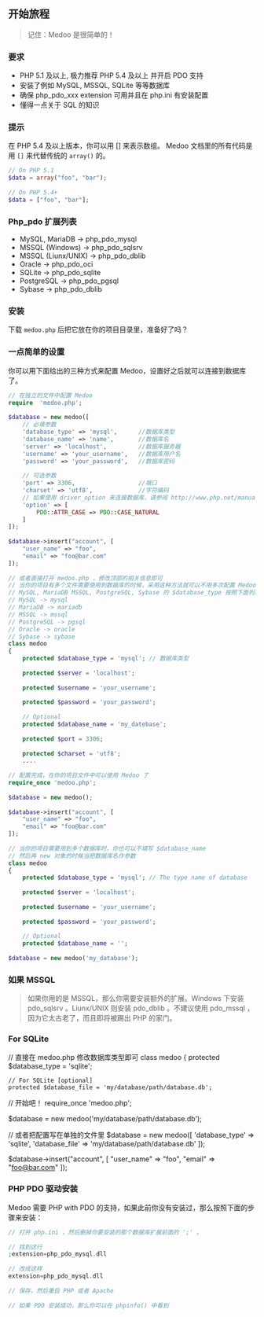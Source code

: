 ## 开始旅程
 > 记住：Medoo 是很简单的！

### 要求
* PHP 5.1 及以上, 极力推荐 PHP 5.4 及以上 并开启 PDO 支持
* 安装了例如 MySQL, MSSQL, SQLite 等等数据库
* 确保 php_pdo_xxx extension 可用并且在 php.ini 有安装配置
* 懂得一点关于 SQL 的知识

### 提示
在 PHP 5.4 及以上版本，你可以用 [] 来表示数组。 Medoo 文档里的所有代码是用 `[]` 来代替传统的 `array()` 的。

```PHP
// On PHP 5.1
$data = array("foo", "bar");
 
// On PHP 5.4+
$data = ["foo", "bar"];
```

### Php_pdo 扩展列表
* MySQL, MariaDB -> php_pdo_mysql
* MSSQL (Windows) -> php_pdo_sqlsrv
* MSSQL (Liunx/UNIX) -> php_pdo_dblib
* Oracle -> php_pdo_oci
* SQLite -> php_pdo_sqlite
* PostgreSQL -> php_pdo_pgsql
* Sybase -> php_pdo_dblib

### 安装
下载 `medoo.php` 后把它放在你的项目目录里，准备好了吗？

### 一点简单的设置
你可以用下面给出的三种方式来配置 Medoo，设置好之后就可以连接到数据库了。

```PHP
// 在独立的文件中配置 Medoo
require  'medoo.php';
 
$database = new medoo([
	// 必填参数
	'database_type' => 'mysql',      //数据库类型
	'database_name' => 'name',       //数据库名
	'server' => 'localhost',         //数据库服务器
	'username' => 'your_username',   //数据库用户名
	'password' => 'your_password',   //数据库密码
 
	// 可选参数
	'port' => 3306,                  //端口
	'charset' => 'utf8',             //字符编码
	// 如果使用 driver_option 来连接数据库，请参阅 http://www.php.net/manual/en/pdo.setattribute.php
	'option' => [
		PDO::ATTR_CASE => PDO::CASE_NATURAL
	]
]);
 
$database->insert("account", [
	"user_name" => "foo",
	"email" => "foo@bar.com"
]);
 
// 或者直接打开 medoo.php ，修改顶部的相关信息即可
// 当你的项目有多个文件需要使用到数据库的时候，采用这种方法就可以不用多次配置 Medoo 了
// MySQL, MariaDB MSSQL, PostgreSQL, Sybase 的 $database_type 按照下面列表来填写
// MySQL -> mysql
// MariaDB -> mariadb
// MSSQL -> mssql
// PostgreSQL -> pgsql
// Oracle -> oracle
// Sybase -> sybase
class medoo
{
	protected $database_type = 'mysql'; // 数据库类型
 
	protected $server = 'localhost';
	
	protected $username = 'your_username';
	
	protected $password = 'your_password';
 
	// Optional
	protected $database_name = 'my_datebase';
 
	protected $port = 3306;
 
	protected $charset = 'utf8';
	....
 
// 配置完成，在你的项目文件中可以使用 Medoo 了
require_once 'medoo.php';
 
$database = new medoo();
 
$database->insert("account", [
	"user_name" => "foo",
	"email" => "foo@bar.com"
]);
 
// 当你的项目需要用到多个数据库时，你也可以不填写 $database_name 
// 然后再 new 对象的时候当把数据库名作参数
class medoo
{
	protected $database_type = 'mysql'; // The type name of database
 
	protected $server = 'localhost';
	
	protected $username = 'your_username';
	
	protected $password = 'your_password';
 
	// Optional
	protected $database_name = '';
 
$database = new medoo('my_database');
```

### 如果 MSSQL
 > 如果你用的是 MSSQL，那么你需要安装额外的扩展。Windows 下安装 pdo_sqlsrv 。Liunx/UNIX 则安装 pdo_dblib 。不建议使用 pdo_mssql ，因为它太古老了，而且即将被踢出 PHP 的家门。

### For SQLite
// 直接在 medoo.php 修改数据库类型即可
class medoo
{
	protected $database_type = 'sqlite';
 
	// For SQLite [optional]
	protected $database_file = 'my/database/path/database.db';
 
// 开始吧！
require_once 'medoo.php';
 
$database = new medoo('my/database/path/database.db');
 
// 或者把配置写在单独的文件里
$database = new medoo([
	'database_type' => 'sqlite',
	'database_file' => 'my/database/path/database.db'
]);
 
$database->insert("account", [
	"user_name" => "foo",
	"email" => "foo@bar.com"
]);

### PHP PDO 驱动安装
Medoo 需要 PHP with PDO 的支持，如果此前你没有安装过，那么按照下面的步骤来安装：
```PHP
// 打开 php.ini ，然后删掉你要安装的那个数据库扩展前面的 ';' 。
 
// 找到这行
;extension=php_pdo_mysql.dll
 
// 改成这样
extension=php_pdo_mysql.dll
 
// 保存，然后重启 PHP 或者 Apache
 
// 如果 PDO 安装成功，那么你可以在 phpinfo() 中看到
```